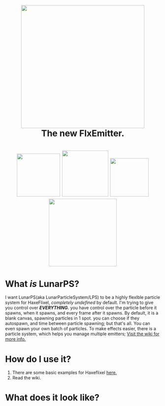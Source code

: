 <h1 align="center">
  <img width="400" src="https://raw.githubusercontent.com/ZSolarDev/LunarPS/refs/heads/main/assets/Logo-full-highres.png">
  <br> The new FlxEmitter.
</h1>

<h1 align="center">
  <img width="140" src="https://badgen.net/haxelib/d/LunarPS?style=flat">
  <img width="150" src="https://badgen.net/haxelib/v/LunarPS?style=flat">
  <img width="125" src="https://badgen.net/haxelib/license/LunarPS?style=flat">
  <img width="220" src="https://dcbadge.limes.pink/api/shield/1067570067790893208">
</h1>

# What *is* LunarPS?
I want LunarPS(aka LunarParticleSystem/LPS) to be a highly flexlble particle system for HaxeFlixel, *completely undefined* by default. I'm trying to give you control over ***EVERYTHING.*** you have control over the particle before it spawns, when it spawns, and every frame after it spawns. By default, it is a blank canvas, spawning particles in 1 spot. you can choose if they autospawn, and time between particle spawning; but that's all. You can even spawn your own batch of particles. To make effects easier, there is a particle system, which helps you manage multiple emitters; [Visit the wiki for more info.](https://github.com/ZSolarDev/LunarPS/wiki/Particles)

# How do  I use it?
1. There are some basic examples for Haxeflixel [here.](https://github.com/ZSolarDev/LunarPS/wiki/HaxeFlixel#-------lunarrenderer)
2. Read the wiki.

# What does it look like?
